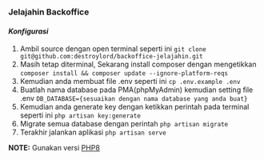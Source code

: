 ### Jelajahin Backoffice

#### *Konfigurasi*

1. Ambil source dengan open terminal seperti ini ``git clone git@github.com:destroylord/backoffice-jelajahin.git``
2. Masih tetap diterminal, Sekarang install composer dengan mengetikkan ``composer install && composer update --ignore-platform-reqs``
3. Kemudian anda membuat file .env seperti ini ``cp .env.example .env``
4. Buatlah nama database pada PMA(phpMyAdmin) kemudian setting file .env ``DB_DATABASE={sesuaikan dengan nama database yang anda buat}``
5. Kemudian anda generate key dengan ketikkan perintah pada terminal seperti ini ``php artisan key:generate``
6. Migrate semua database dengan perintah ``php artisan migrate``
7. Terakhir jalankan aplikasi ``php artisan serve``


**NOTE:** Gunakan versi [PHP8](https://www.php.net/downloads "PHP8")
